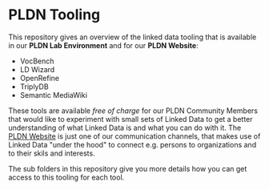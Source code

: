 <H1>PLDN Tooling</H1>

This repository gives an overview of the linked data tooling that is available in our <strong>PLDN Lab Environment</strong> and for our <strong>PLDN Website</strong>:

- VocBench
- LD Wizard
- OpenRefine
- TriplyDB
- Semantic MediaWiki<br>

These tools are available <em>free of charge</em> for our PLDN Community Members that would like to experiment with small sets of Linked Data to get a better understanding of what Linked Data is and what you can do with it. The [PLDN Website](https://www.pldn.nl/wiki/Platform_Linked_Data_Nederland) is just one of our communication channels, that makes use of Linked Data "under the hood" to connect e.g. persons to organizations and to their skils and interests. 

The sub folders in this repository give you more details how you can get access to this tooling for each tool.
